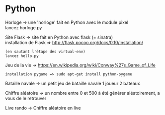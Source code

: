 # Python
Horloge -> une 'horloge' fait en Python avec le module pixel  
    lancez horloge.py

Site Flask -> site fait en Python avec flask (= sinatra)  
    installation de Flask => http://flask.pocoo.org/docs/0.10/installation/
    
    (en sautant l'étape des virtual-env)
    lancez hello.py

Jeu de la vie -> https://en.wikipedia.org/wiki/Conway%27s_Game_of_Life

    installation pygame => sudo apt-get install python-pygame

Bataille navale -> un petit jeu de bataille navale 1 joueur 2 bateaux  

Chiffre aléatoire -> un nombre entre 0 et 500 à été générer aléatoirement, a vous de le retrouver  

Live rando -> Chiffre aléatoire en live
